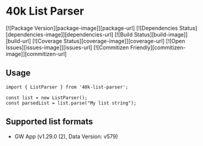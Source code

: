 # 40k List Parser

[![Package Version][package-image]][package-url]
[![Dependencies Status][dependencies-image]][dependencies-url]
[![Build Status][build-image]][build-url]
[![Coverage Status][coverage-image]][coverage-url]
[![Open Issues][issues-image]][issues-url]
[![Commitizen Friendly][commitizen-image]][commitizen-url]

## Usage

```
import { ListParser } from '40k-list-parser';

const list = new ListParser();
const parsedList = list.parse("My list string");
```

## Supported list formats

- GW App (v1.29.0 (2), Data Version: v579)
